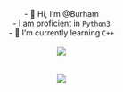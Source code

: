 <div class="description" align="center">
- 👋 Hi, I’m @Burham<br/>
- I am proficient in <code>Python3</code><br/>
- 🌱 I’m currently learning <code>C++</code><br/><br/>
</div>

<div class="image" align="center">
    <img src="https://github-readme-stats.vercel.app/api?username=Bur-Ham&show_icons=true&theme=radical"></img>
</div>

<div class="image2" align="center">
    <br/>
    <br/>
    <img src="https://discord.c99.nl/widget/theme-2/495099741621846016.png"></img>
</div>

<!---
Bur-ham/Bur-ham is a ✨ special ✨ repository because its `README.md` (this file) appears on your GitHub profile.
You can click the Preview link to take a look at your changes.
--->
